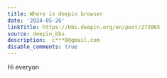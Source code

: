 ```yaml
---
title: Where is deepin browser
date: '2024-05-26'
linkTitle: https://bbs.deepin.org/en/post/273065
source: deepin_bbs
description:  c***0@gmail.com 
disable_comments: true
---
```

Hi everyon
